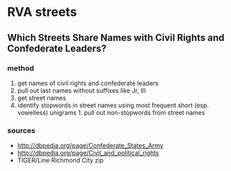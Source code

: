 # RVA streets
## Which Streets Share Names with Civil Rights and Confederate Leaders?

### method

1. get names of civil rights and confederate leaders
  1. pull out last names without suffixes like Jr, III
1. get street names
  1. identify stopwords in street names using most frequent short (esp. vowelless) unigrams
    1. pull out non-stopwords from street names

### sources
* http://dbpedia.org/page/Confederate_States_Army
* http://dbpedia.org/page/Civil_and_political_rights
* TIGER/Line Richmond City zip
